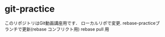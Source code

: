 # git-practice
このリポジトリはGit動画講座用です．
ローカルリポで変更. 
rebase-practiceブランチで更新(rebase コンフリクト用)
rebase pull 用
